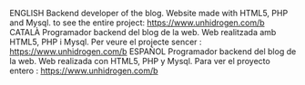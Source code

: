 ENGLISH Backend developer of the blog. Website made with HTML5, PHP and Mysql. to see the entire project: https://www.unhidrogen.com/b
CATALÀ Programador backend del blog de la web. Web realitzada amb HTML5, PHP i Mysql. Per veure el projecte sencer : https://www.unhidrogen.com/b
ESPAÑOL Programador backend del blog de la web. Web realizada con HTML5, PHP y Mysql. Para ver el proyecto entero : https://www.unhidrogen.com/b
